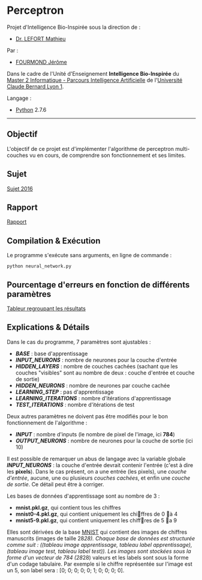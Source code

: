 # Perceptron
Projet d'Intelligence Bio-Inspirée sous la direction de :
- [Dr. LEFORT Mathieu](http://liris.cnrs.fr/mathieu.lefort/)

Par : 
- [FOURMOND Jérôme](https://github.com/jfourmond/)

Dans le cadre de l'Unité d'Enseignement **Intelligence Bio-Inspirée** du [Master 2 Informatique - Parcours Intelligence Artificielle](http://master-info.univ-lyon1.fr/IA/) de l'[Université Claude Bernard Lyon 1](http://www.univ-lyon1.fr/).

Langage :
- [Python](https://www.python.org/) 2.7.6

---

## Objectif

L'objectif de ce projet est d'implémenter l'algorithme de perceptron multi-couches vu en cours, de comprendre son fonctionnement et ses limites.

## Sujet

[Sujet 2016](https://github.com/jfourmond/Perceptron/blob/master/projet.pdf)

## Rapport

[Rapport](https://github.com/jfourmond/Perceptron/blob/master/Rapport.md)

## Compilation & Exécution

Le programme s'exécute sans arguments, en ligne de commande :

	python neural_network.py

## Pourcentage d'erreurs en fonction de différents paramètres

[Tableur regroupant les résultats](https://goo.gl/g2Elc6)

## Explications & Détails

Dans le cas du programme, 7 paramètres sont ajustables :

- ***BASE*** : base d'apprentissage
- ***INPUT_NEURONS*** : nombre de neurones pour la couche d'entrée
- ***HIDDEN_LAYERS*** : nombre de couches cachées (sachant que les couches "visibles" sont au nombre de deux : couche d'entrée et couche de sortie)
- ***HIDDEN_NEURONS*** : nombre de neurones par couche cachée
- ***LEARNING_STEP*** : pas d'apprentissage
- ***LEARNING_ITERATIONS*** : nombre d'itérations d'apprentissage
- ***TEST_ITERATIONS*** : nombre d'itérations de test

Deux autres paramètres ne doivent pas être modifiés pour le bon fonctionnement de l'algorithme :

- ***INPUT*** : nombre d'inputs (le nombre de pixel de l'image, ici **784**)
- ***OUTPUT_NEURONS*** : nombre de neurones pour la couche de sortie (ici 10)

Il est possible de remarquer un abus de langage avec la variable globale ***INPUT_NEURONS*** : la couche d'entrée devrait contenir l'entrée (c'est à dire les **pixels**).
Dans le cas présent, on a une entrée (les pixels), une *couche d'entrée*, aucune, une ou plusieurs *couches cachées*, et enfin une *couche de sortie*.
Ce détail peut être à corriger.

Les bases de données d'apprentissage sont au nombre de 3 :

- **mnist.pkl.gz**, qui contient tous les chiffres
- **mnist0-4.pkl.gz**, qui contient uniquement les chiffres de 0 à 4
- **mnist5-9.pkl.gz**, qui contient uniquement les chiffres de 5 a 9 

Elles sont dérivées de la base [MNIST](http://yann.lecun.com/exdb/mnist/) qui contient des images de chiffres manuscrits (images de taille 28*28).
Chaque base de données est structurée comme suit : ((tableau image apprentissage, tableau label apprentissage), (tableau image test, tableau label test)).
Les images sont stockées sous la forme d'un vecteur de 784 (28*28) valeurs et les labels sont sous la forme d'un codage tabulaire.
Par exemple si le chiffre représentée sur l'image est un 5, son label sera : [0; 0; 0; 0; 0; 1; 0; 0; 0; 0].